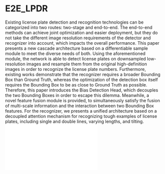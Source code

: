 # E2E_LPDR
Existing license plate detection and recognition technologies can be categorized into two routes: two-stage and end-to-end. The end-to-end methods can achieve joint optimization and easier deployment, but they do not take the different image resolution requirements of the detector and recognizer into account, which impacts the overall performance. This paper presents a new cascade architecture based on a differentiable sample module to meet the diverse needs of both. Using the aforementioned module, the network is able to detect license plates on downsampled low-resolution images and resample them from the original high-definition images in order to recognize the license plate numbers. Furthermore, existing works demonstrate that the recognizer requires a broader Bounding Box than Ground Truth, whereas the optimization of the detection box itself requires the Bounding Box to be as close to Ground Truth as possible. Therefore, this paper introduces the Bias Detection Head, which decouples the two Bounding Boxes in order to escape this dilemma. Meanwhile, a novel feature fusion module is provided, to simultaneously satisfy the fusion of multi-scale information and the interaction between two Bounding Box features. For the recognizer, we presents a unified architecture based on a decoupled attention mechanism for recognizing tough examples of license plates, including single and double lines, varying lengths, and tilting.
![avatar](./Pipeline.pdf)

